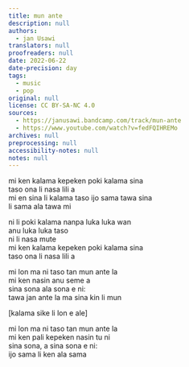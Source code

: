 ```yaml
---
title: mun ante
description: null
authors:
  - jan Usawi
translators: null
proofreaders: null
date: 2022-06-22
date-precision: day
tags:
  - music
  - pop
original: null
license: CC BY-SA-NC 4.0
sources:
  - https://janusawi.bandcamp.com/track/mun-ante
  - https://www.youtube.com/watch?v=fedFQIHREMo
archives: null
preprocessing: null
accessibility-notes: null
notes: null
---
```


mi ken kalama kepeken poki kalama sina  \
taso ona li nasa lili a  \
mi en sina li kalama taso ijo sama tawa sina  \
li sama ala tawa mi

ni li poki kalama nanpa luka luka wan  \
anu luka luka taso  \
ni li nasa mute  \
mi ken kalama kepeken poki kalama sina  \
taso ona li nasa lili a

mi lon ma ni taso tan mun ante la  \
mi ken nasin anu seme a  \
sina sona ala sona e ni:  \
tawa jan ante la ma sina kin li mun

[kalama sike li lon e ale]

mi lon ma ni taso tan mun ante la  \
mi ken pali kepeken nasin tu ni  \
sina sona, a sina sona e ni:  \
ijo sama li ken ala sama
